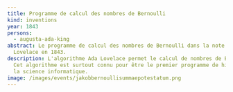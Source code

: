 ```yaml
---
title: Programme de calcul des nombres de Bernoulli
kind: inventions
year: 1843
persons:
  - augusta-ada-king
abstract: Le programme de calcul des nombres de Bernoulli dans la note G d'Ada
  Lovelace en 1843.
description: L'algorithme Ada Lovelace permet le calcul de nombres de Bernoulli.
  Cet algorithme est surtout connu pour être le premier programme de histoire de
  la science informatique.
image: /images/events/jakobbernoullisummaepotestatum.png
---
```

